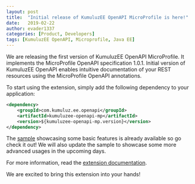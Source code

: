 ```yaml
---
layout: post
title:  "Initial release of KumuluzEE OpenAPI MicroProfile is here!"
date:   2019-02-22
author: evader1337
categories: [Product, Developers]
tags: [KumuluzEE OpenAPI, Microprofile, Java EE]
---
```


We are releasing the first version of KumuluzEE OpenAPI MicroProfile. It implements the MicroProfile OpenAPI
specification 1.0.1. Initial version of KumuluzEE OpenAPI enables intuitive documentation of your REST resources using
the MicroProfile OpenAPI annotations.

To start using the extension, simply add the following dependency to your application:

```xml
<dependency>
    <groupId>com.kumuluz.ee.openapi</groupId>
    <artifactId>kumuluzee-openapi-mp</artifactId>
    <version>${kumuluzee-openapi-mp.version}</version>
</dependency>
```

The [sample](https://github.com/kumuluz/kumuluzee-samples/tree/master/kumuluzee-openapi-mp) showcasing some basic
features is already available so go check it out! We will also update the sample to showcase some more advanced usages
in the upcoming days.

For more information, read the [extension documentation](https://github.com/kumuluz/kumuluzee-openapi-mp).

We are excited to bring this extension into your hands!

